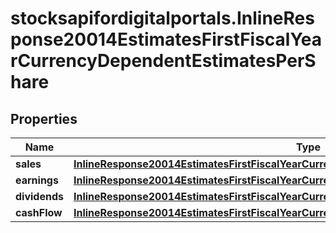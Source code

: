 # stocksapifordigitalportals.InlineResponse20014EstimatesFirstFiscalYearCurrencyDependentEstimatesPerShare

## Properties

Name | Type | Description | Notes
------------ | ------------- | ------------- | -------------
**sales** | [**InlineResponse20014EstimatesFirstFiscalYearCurrencyDependentEstimatesPerShareSales**](InlineResponse20014EstimatesFirstFiscalYearCurrencyDependentEstimatesPerShareSales.md) |  | [optional] 
**earnings** | [**InlineResponse20014EstimatesFirstFiscalYearCurrencyDependentEstimatesPerShareEarnings**](InlineResponse20014EstimatesFirstFiscalYearCurrencyDependentEstimatesPerShareEarnings.md) |  | [optional] 
**dividends** | [**InlineResponse20014EstimatesFirstFiscalYearCurrencyDependentEstimatesPerShareDividends**](InlineResponse20014EstimatesFirstFiscalYearCurrencyDependentEstimatesPerShareDividends.md) |  | [optional] 
**cashFlow** | [**InlineResponse20014EstimatesFirstFiscalYearCurrencyDependentEstimatesPerShareCashFlow**](InlineResponse20014EstimatesFirstFiscalYearCurrencyDependentEstimatesPerShareCashFlow.md) |  | [optional] 


